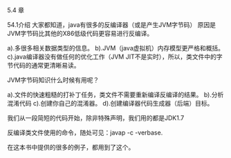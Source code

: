 5.4  章

54.1介绍
大家都知道，java有很多的反编译器（或是产生JVM字节码）
原因是JVM字节码比其他的X86低级代码更容易进行反编译。

a).多很多相关数据类型的信息。
b).JVM（java虚拟机）内存模型更严格和概括。
c).java编译器没有做任何的优化工作（JVM JIT不是实时），所以，类文件中的字节代码的通常更清晰易读。

JVM字节码知识什么时候有用呢？

a).文件的快速粗糙的打补丁任务，类文件不需要重新编译反编译的结果。
b).分析混淆代码
c).创建你自己的混淆器。
d).创建编译器代码生成器（后端）目标。

我们从一段简短的代码开始，除非特殊声明，我们用的都是JDK1.7

反编译类文件使用的命令，随处可见：javap -c -verbase.

在这本书中提供的很多的例子，都用到了这个。


